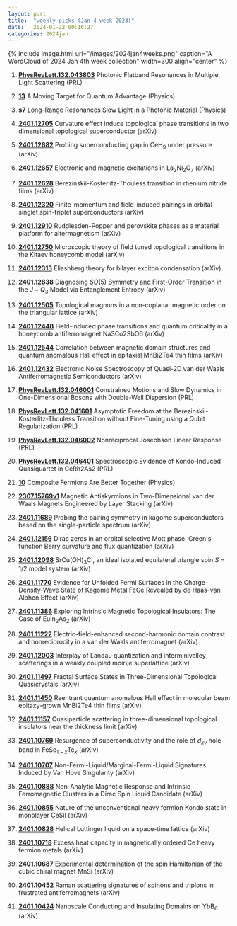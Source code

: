 ```yaml
---
layout: post
title:  "weekly picks (Jan 4 week 2023)"
date:   2024-01-22 00:16:27
categories: 2024jan
---
```



{% include image.html url="/images/2024jan4weeks.png" caption="A WordCloud of 2024 Jan 4th week collection" width=300 align="center" %}




1. **[PhysRevLett.132.043803](https://link.aps.org/doi/10.1103/PhysRevLett.132.043803)** Photonic Flatband Resonances in Multiple Light Scattering (PRL)

1. **[13](https://physics.aps.org/articles/v17/13)** A Moving Target for Quantum Advantage (Physics)

1. **[s7](https://physics.aps.org/articles/v17/s7)** Long-Range Resonances Slow Light in a Photonic Material (Physics)



1. **[2401.12705](http://arxiv.org/abs/2401.12705)** Curvature effect induce topological phase transitions in two dimensional topological superconductor (arXiv)

1. **[2401.12682](http://arxiv.org/abs/2401.12682)** Probing superconducting gap in CeH$_9$ under pressure (arXiv)

1. **[2401.12657](http://arxiv.org/abs/2401.12657)** Electronic and magnetic excitations in La$_3$Ni$_2$O$_7$ (arXiv)

1. **[2401.12628](http://arxiv.org/abs/2401.12628)** Berezinskii-Kosterlitz-Thouless transition in rhenium nitride films (arXiv)

1. **[2401.12320](http://arxiv.org/abs/2401.12320)** Finite-momentum and field-induced pairings in orbital-singlet spin-triplet superconductors (arXiv)

1. **[2401.12910](http://arxiv.org/abs/2401.12910)** Ruddlesden-Popper and perovskite phases as a material platform for altermagnetism (arXiv)

1. **[2401.12750](http://arxiv.org/abs/2401.12750)** Microscopic theory of field tuned topological transitions in the Kitaev honeycomb model (arXiv)

1. **[2401.12313](http://arxiv.org/abs/2401.12313)** Eliashberg theory for bilayer exciton condensation (arXiv)

1. **[2401.12838](http://arxiv.org/abs/2401.12838)** Diagnosing $SO(5)$ Symmetry and First-Order Transition in the $J-Q_3$ Model via Entanglement Entropy (arXiv)

1. **[2401.12505](http://arxiv.org/abs/2401.12505)** Topological magnons in a non-coplanar magnetic order on the triangular lattice (arXiv)

1. **[2401.12448](http://arxiv.org/abs/2401.12448)** Field-induced phase transitions and quantum criticality in a honeycomb antiferromagnet Na3Co2SbO6 (arXiv)

1. **[2401.12544](http://arxiv.org/abs/2401.12544)** Correlation between magnetic domain structures and quantum anomalous Hall effect in epitaxial MnBi2Te4 thin films (arXiv)

1. **[2401.12432](http://arxiv.org/abs/2401.12432)** Electronic Noise Spectroscopy of Quasi-2D van der Waals Antiferromagnetic Semiconductors (arXiv)








1. **[PhysRevLett.132.046001](https://link.aps.org/doi/10.1103/PhysRevLett.132.046001)** Constrained Motions and Slow Dynamics in One-Dimensional Bosons with Double-Well Dispersion (PRL)

1. **[PhysRevLett.132.041601](https://link.aps.org/doi/10.1103/PhysRevLett.132.041601)** Asymptotic Freedom at the Berezinskii-Kosterlitz-Thouless Transition without Fine-Tuning using a Qubit Regularization (PRL)

1. **[PhysRevLett.132.046002](https://link.aps.org/doi/10.1103/PhysRevLett.132.046002)** Nonreciprocal Josephson Linear Response (PRL)

1. **[PhysRevLett.132.046401](https://link.aps.org/doi/10.1103/PhysRevLett.132.046401)** Spectroscopic Evidence of Kondo-Induced Quasiquartet in CeRh2As2 (PRL)

1. **[10](https://physics.aps.org/articles/v17/10)** Composite Fermions Are Better Together (Physics)



1. **[2307.15769v1](https://arxiv.org/abs/2307.15769v1)** Magnetic Antiskyrmions in Two-Dimensional van der Waals Magnets Engineered by Layer Stacking (arXiv)


1. **[2401.11689](http://arxiv.org/abs/2401.11689)** Probing the pairing symmetry in kagome superconductors based on the single-particle spectrum (arXiv)

1. **[2401.12156](http://arxiv.org/abs/2401.12156)** Dirac zeros in an orbital selective Mott phase: Green's function Berry curvature and flux quantization (arXiv)

1. **[2401.12098](http://arxiv.org/abs/2401.12098)** SrCu(OH)$_3$Cl, an ideal isolated equilateral triangle spin $S$ = 1/2 model system (arXiv)

1. **[2401.11770](http://arxiv.org/abs/2401.11770)** Evidence for Unfolded Fermi Surfaces in the Charge-Density-Wave State of Kagome Metal FeGe Revealed by de Haas-van Alphen Effect (arXiv)

1. **[2401.11386](http://arxiv.org/abs/2401.11386)** Exploring Intrinsic Magnetic Topological Insulators: The Case of EuIn$_2$As$_2$ (arXiv)

1. **[2401.11222](http://arxiv.org/abs/2401.11222)** Electric-field-enhanced second-harmonic domain contrast and nonreciprocity in a van der Waals antiferromagnet (arXiv)

1. **[2401.12003](http://arxiv.org/abs/2401.12003)** Interplay of Landau quantization and interminivalley scatterings in a weakly coupled moir\\'e superlattice (arXiv)

1. **[2401.11497](http://arxiv.org/abs/2401.11497)** Fractal Surface States in Three-Dimensional Topological Quasicrystals (arXiv)

1. **[2401.11450](http://arxiv.org/abs/2401.11450)** Reentrant quantum anomalous Hall effect in molecular beam epitaxy-grown MnBi2Te4 thin films (arXiv)

1. **[2401.11157](http://arxiv.org/abs/2401.11157)** Quasiparticle scattering in three-dimensional topological insulators near the thickness limit (arXiv)




1. **[2401.10769](http://arxiv.org/abs/2401.10769)** Resurgence of superconductivity and the role of $d_{xy}$ hole band in FeSe$_{1-x}$Te$_x$ (arXiv)

1. **[2401.10707](http://arxiv.org/abs/2401.10707)** Non-Fermi-Liquid/Marginal-Fermi-Liquid Signatures Induced by Van Hove Singularity (arXiv)

1. **[2401.10888](http://arxiv.org/abs/2401.10888)** Non-Analytic Magnetic Response and Intrinsic Ferromagnetic Clusters in a Dirac Spin Liquid Candidate (arXiv)

1. **[2401.10855](http://arxiv.org/abs/2401.10855)** Nature of the unconventional heavy fermion Kondo state in monolayer CeSiI (arXiv)

1. **[2401.10828](http://arxiv.org/abs/2401.10828)** Helical Luttinger liquid on a space-time lattice (arXiv)

1. **[2401.10718](http://arxiv.org/abs/2401.10718)** Excess heat capacity in magnetically ordered Ce heavy fermion metals (arXiv)

1. **[2401.10687](http://arxiv.org/abs/2401.10687)** Experimental determination of the spin Hamiltonian of the cubic chiral magnet MnSi (arXiv)

1. **[2401.10452](http://arxiv.org/abs/2401.10452)** Raman scattering signatures of spinons and triplons in frustrated antiferromagnets (arXiv)

1. **[2401.10424](http://arxiv.org/abs/2401.10424)** Nanoscale Conducting and Insulating Domains on YbB$_6$ (arXiv)
